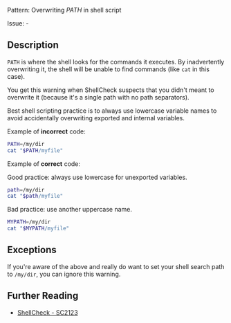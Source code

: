 Pattern: Overwriting _PATH_ in shell script

Issue: -

## Description

`PATH` is where the shell looks for the commands it executes. By inadvertently overwriting it, the shell will be unable to find commands (like `cat` in this case).

You get this warning when ShellCheck suspects that you didn't meant to overwrite it (because it's a single path with no path separators).

Best shell scripting practice is to always use lowercase variable names to avoid accidentally overwriting exported and internal variables.

Example of **incorrect** code:

```sh
PATH=/my/dir
cat "$PATH/myfile"
```

Example of **correct** code:

Good practice: always use lowercase for unexported variables.

```sh
path=/my/dir
cat "$path/myfile"
```

Bad practice: use another uppercase name.

```sh
MYPATH=/my/dir
cat "$MYPATH/myfile"
```

## Exceptions

If you're aware of the above and really do want to set your shell search path to `/my/dir`, you can ignore this warning.

## Further Reading

* [ShellCheck - SC2123](https://github.com/koalaman/shellcheck/wiki/SC2123)
